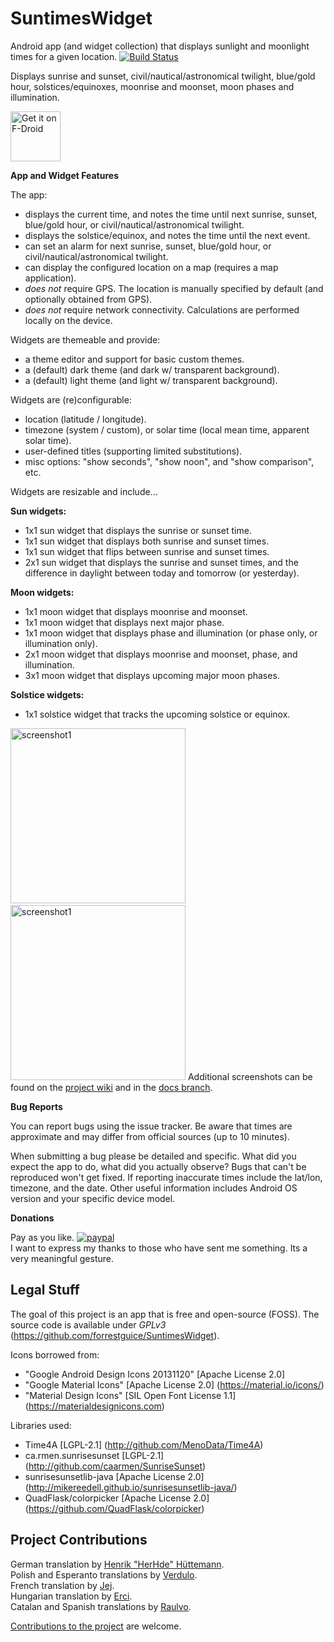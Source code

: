 # SuntimesWidget
Android app (and widget collection) that displays sunlight and moonlight times for a given location. 
[![Build Status](https://travis-ci.org/forrestguice/SuntimesWidget.svg?branch=master)](https://travis-ci.org/forrestguice/SuntimesWidget)

Displays sunrise and sunset, civil/nautical/astronomical twilight, blue/gold hour, solstices/equinoxes, moonrise and moonset, moon phases and illumination. 

<a href="https://f-droid.org/repository/browse/?fdid=com.forrestguice.suntimeswidget" target="_blank">
<img src="https://f-droid.org/badge/get-it-on.png" alt="Get it on F-Droid" height="80"/></a>

**App and Widget Features**

The app:
* displays the current time, and notes the time until next sunrise, sunset, blue/gold hour, or civil/nautical/astronomical twilight.
* displays the solstice/equinox, and notes the time until the next event.
* can set an alarm for next sunrise, sunset, blue/gold hour, or civil/nautical/astronomical twilight.
* can display the configured location on a map (requires a map application).
* *does not* require GPS. The location is manually specified by default (and optionally obtained from GPS).
* *does not* require network connectivity. Calculations are performed locally on the device. 

Widgets are themeable and provide:
* a theme editor and support for basic custom themes.
* a (default) dark theme (and dark w/ transparent background).
* a (default) light theme (and light w/ transparent background).

Widgets are (re)configurable:
* location (latitude / longitude).
* timezone (system / custom), or solar time (local mean time, apparent solar time).
* user-defined titles (supporting limited substitutions).
* misc options: "show seconds", "show noon", and "show comparison", etc.

Widgets are resizable and include...

**Sun widgets:**
* 1x1 sun widget that displays the sunrise or sunset time.
* 1x1 sun widget that displays both sunrise and sunset times.
* 1x1 sun widget that flips between sunrise and sunset times.
* 2x1 sun widget that displays the sunrise and sunset times, and the difference in daylight between today and tomorrow (or yesterday).

**Moon widgets:**
* 1x1 moon widget that displays moonrise and moonset.
* 1x1 moon widget that displays next major phase.
* 1x1 moon widget that displays phase and illumination (or phase only, or illumination only).
* 2x1 moon widget that displays moonrise and moonset, phase, and illumination.
* 3x1 moon widget that displays upcoming major moon phases.

**Solstice widgets:**
* 1x1 solstice widget that tracks the upcoming solstice or equinox.

<img alt="screenshot1" src='https://github.com/forrestguice/SuntimesWidget/blob/docs/doc/screenshots/v0.7.0/en/activity-main0-dark.png' width="280px" />&nbsp;<img alt="screenshot1" src='https://github.com/forrestguice/SuntimesWidget/blob/docs/doc/screenshots/v0.7.0/en/activity-main0-light.png' width="280px" />
Additional screenshots can be found on the <a href="https://github.com/forrestguice/SuntimesWidget/wiki/Screenshots">project wiki</a> and in the <a href="https://github.com/forrestguice/SuntimesWidget/tree/docs/doc/screenshots">docs branch</a>.

**Bug Reports**

You can report bugs using the issue tracker. Be aware that times are approximate and may differ from official sources (up to 10 minutes).

When submitting a bug please be detailed and specific. What did you expect the app to do, what did you actually observe? Bugs that can't be reproduced won't get fixed. If reporting inaccurate times include the lat/lon, timezone, and the date. Other useful information includes Android OS version and your specific device model.

**Donations**

Pay as you like. [![paypal](https://www.paypalobjects.com/webstatic/en_US/i/btn/png/silver-rect-paypal-26px.png)](https://www.paypal.com/cgi-bin/webscr?cmd=_s-xclick&hosted_button_id=NZJ5FJBCKY6K2)
<br />I want to express my thanks to those who have sent me something. Its a very meaningful gesture.

## Legal Stuff

The goal of this project is an app that is free and open-source (FOSS). The source code is available under *GPLv3* (https://github.com/forrestguice/SuntimesWidget).

Icons borrowed from:
* "Google Android Design Icons 20131120" [Apache License 2.0]
* "Google Material Icons" [Apache License 2.0] (https://material.io/icons/)
* "Material Design Icons" [SIL Open Font License 1.1] (https://materialdesignicons.com)

Libraries used:
* Time4A [LGPL-2.1] (http://github.com/MenoData/Time4A) 
* ca.rmen.sunrisesunset [LGPL-2.1] (http://github.com/caarmen/SunriseSunset)
* sunrisesunsetlib-java [Apache License 2.0] (http://mikereedell.github.io/sunrisesunsetlib-java/) 
* QuadFlask/colorpicker [Apache License 2.0] (https://github.com/QuadFlask/colorpicker) 

## Project Contributions

German translation by <u>Henrik "HerHde" Hüttemann</u>.<br/>
Polish and Esperanto translations by <u>Verdulo</u>.<br/>
French translation by <u>Jej</u>.<br/>
Hungarian translation by <u>Erci</u>.<br/>
Catalan and Spanish translations by <u><a href="https://github.com/Raulvo">Raulvo</a></u>.

[Contributions to the project](CONTRIBUTING.md) are welcome.







